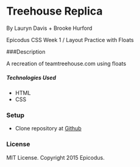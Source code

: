 # Treehouse Replica 

By Lauryn Davis + Brooke Hurford 

Epicodus CSS Week 1 / Layout Practice with Floats 

###Description

A recreation of teamtreehouse.com using floats 

##### Technologies Used

* HTML
* CSS

### Setup

* Clone repository at [Github](https://github.com/lryndavis/CSS_TreehouseReplica.git)

### License
MIT License. Copyright 2015 Epicodus.
